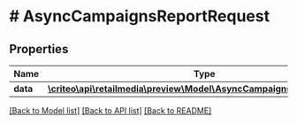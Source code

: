# # AsyncCampaignsReportRequest

## Properties

Name | Type | Description | Notes
------------ | ------------- | ------------- | -------------
**data** | [**\criteo\api\retailmedia\preview\Model\AsyncCampaignsReportResource**](AsyncCampaignsReportResource.md) |  | [optional]

[[Back to Model list]](../../README.md#models) [[Back to API list]](../../README.md#endpoints) [[Back to README]](../../README.md)
